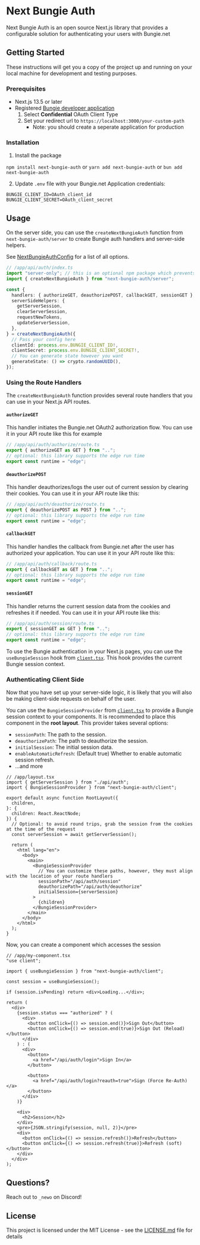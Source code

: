 # Next Bungie Auth

Next Bungie Auth is an open source Next.js library that provides a configurable solution for
authenticating your users with Bungie.net

## Getting Started

These instructions will get you a copy of the project up and running on your local machine for development and testing purposes.

### Prerequisites

- Next.js 13.5 or later
- Registered [Bungie developer application](https://www.bungie.net/en/Application)
  1.  Select **Confidential** OAuth Client Type
  2.  Set your redirect url to `https://localhost:3000/your-custom-path`
      - Note: you should create a seperate application for production

### Installation

1. Install the package

`npm install next-bungie-auth` or `yarn add next-bungie-auth` or `bun add next-bungie-auth`

2. Update `.env` file with your Bungie.net Application credentials:

```env
BUNGIE_CLIENT_ID=OAuth_client_id
BUNGIE_CLIENT_SECRET=OAuth_client_secret
```

## Usage

On the server side, you can use the `createNextBungieAuth` function from `next-bungie-auth/server` to create Bungie auth handlers and server-side helpers.

See [NextBungieAuthConfig](`/src/types.ts`) for a list of all options.

```ts
// /app/api/auth/index.ts
import "server-only"; // this is an optional npm package which prevents your from accidentally importing server code on the client (npm install server-only)
import { createNextBungieAuth } from "next-bungie-auth/server";

const {
  handlers: { authorizeGET, deauthorizePOST, callbackGET, sessionGET },
  serverSideHelpers: {
    getServerSession,
    clearServerSession,
    requestNewTokens,
    updateServerSession,
  },
} = createNextBungieAuth({
  // Pass your config here
  clientId: process.env.BUNGIE_CLIENT_ID!,
  clientSecret: process.env.BUNGIE_CLIENT_SECRET!,
  // You can generate state however you want
  generateState: () => crypto.randomUUID(),
});
```

### Using the Route Handlers

The `createNextBungieAuth` function provides several route handlers that you can use in your Next.js API routes.

#### `authorizeGET`

This handler initiates the Bungie.net OAuth2 authorization flow. You can use it in your API route like this for example

```ts
// /app/api/auth/authorize/route.ts
export { authorizeGET as GET } from "..";
// optional: this library supports the edge run time
export const runtime = "edge";
```

#### `deauthorizePOST`

This handler deauthorizes/logs the user out of current session by clearing their cookies. You can use it in your API route like this:

```ts
// /app/api/auth/deauthorize/route.ts
export { deauthorizePOST as POST } from "..";
// optional: this library supports the edge run time
export const runtime = "edge";
```

#### `callbackGET`

This handler handles the callback from Bungie.net after the user has authorized your application. You can use it in your API route like this:

```ts
// /app/api/auth/callback/route.ts
export { callbackGET as GET } from "..";
// optional: this library supports the edge run time
export const runtime = "edge";
```

#### `sessionGET`

This handler returns the current session data from the cookies and refreshes it if needed. You can use it in your API route like this:

```ts
// /app/api/auth/session/route.ts
export { sessionGET as GET } from "..";
// optional: this library supports the edge run time
export const runtime = "edge";
```

To use the Bungie authentication in your Next.js pages, you can use the `useBungieSession` hook from [`client.tsx`](src/client.tsx). This hook provides the current Bungie session context.

### Authenticating Client Side

Now that you have set up your server-side logic, it is likely that you will also be making client-side requests on behalf of the user.

You can use the `BungieSessionProvider` from [`client.tsx`](src/client.tsx) to provide a Bungie session context to your components. It is recommended to place this component in the **root layout**. This provider takes several options:

- `sessionPath`: The path to the session.
- `deauthorizePath`: The path to deauthorize the session.
- `initialSession`: The initial session data.
- `enableAutomaticRefresh`: (Default true) Whether to enable automatic session refresh.
- ...and more

```tsx
// /app/layout.tsx
import { getServerSession } from "./api/auth";
import { BungieSessionProvider } from "next-bungie-auth/client";

export default async function RootLayout({
  children,
}: {
  children: React.ReactNode;
}) {
  // Optional: to avoid round trips, grab the session from the cookies at the time of the request
  const serverSession = await getServerSession();

  return (
    <html lang="en">
      <body>
        <main>
          <BungieSessionProvider
            // You can customize these paths, however, they must align with the location of your route handlers
            sessionPath="/api/auth/session"
            deauthorizePath="/api/auth/deauthorize"
            initialSession={serverSession}
          >
            {children}
          </BungieSessionProvider>
        </main>
      </body>
    </html>
  );
}
```

Now, you can create a component which accesses the session

```tsx
// /app/my-component.tsx
"use client";

import { useBungieSession } from "next-bungie-auth/client";

const session = useBungieSession();

if (session.isPending) return <div>Loading...</div>;

return (
  <div>
    {session.status === "authorized" ? (
      <div>
        <button onClick={() => session.end()}>Sign Out</button>
        <button onClick={() => session.end(true)}>Sign Out (Reload)</button>
      </div>
    ) : (
      <div>
        <button>
          <a href="/api/auth/login">Sign In</a>
        </button>

        <button>
          <a href="/api/auth/login?reauth=true">Sign (Force Re-Auth)</a>
        </button>
      </div>
    )}

    <div>
      <h2>Session</h2>
    </div>
    <pre>{JSON.stringify(session, null, 2)}</pre>
    <div>
      <button onClick={() => session.refresh()}>Refresh</button>
      <button onClick={() => session.refresh(true)}>Refresh (soft)</button>
    </div>
  </div>
);
```

## Questions?

Reach out to `_newo` on Discord!

## License

This project is licensed under the MIT License - see the [LICENSE.md](LICENSE.md) file for details

```

```

